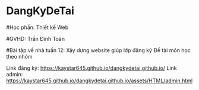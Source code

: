 # DangKyDeTai

#Học phần: Thiết kế Web

#GVHD: Trần Đình Toàn

#Bài tập về nhà tuần 12: Xây dựng website giúp lớp đăng ký Đề tài môn học theo nhóm

Link đăng ký: https://kaystar645.github.io/dangkydetai.github.io/
Link admin: https://kaystar645.github.io/dangkydetai.github.io/assets/HTML/admin.html
